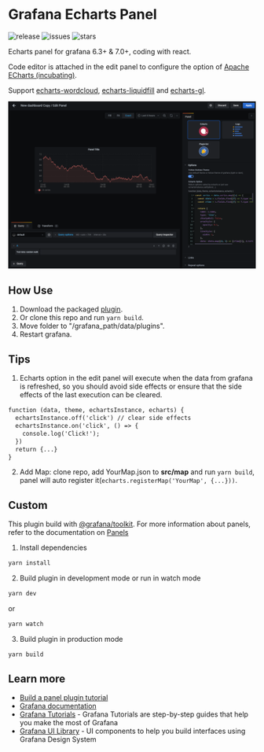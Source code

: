 # Grafana Echarts Panel

![release](https://img.shields.io/github/v/release/Billiballa/bilibala-echarts-panel)
![issues](https://img.shields.io/github/issues-closed/Billiballa/bilibala-echarts-panel)
![stars](https://img.shields.io/github/stars/Billiballa/bilibala-echarts-panel?style=social)

Echarts panel for grafana 6.3+ & 7.0+, coding with react.

Code editor is attached in the edit panel to configure the option of [Apache ECharts (incubating)](https://github.com/apache/incubator-echarts).

Support [echarts-wordcloud](https://github.com/ecomfe/echarts-wordcloud), [echarts-liquidfill](https://github.com/ecomfe/echarts-liquidfill) and [echarts-gl](https://github.com/ecomfe/echarts-gl).

![screenshot](https://github.com/Billiballa/bilibala-echarts-panel/raw/master/src/img/screenshot.png)

## How Use

1. Download the packaged [plugin](https://github.com/Billiballa/bilibala-echarts-panel/releases).
2. Or clone this repo and run ``yarn build``.
3. Move folder to "/grafana_path/data/plugins".
3. Restart grafana.

## Tips

1. Echarts option in the edit panel will execute when the data from grafana is refreshed, so you should avoid side effects or ensure that the side effects of the last execution can be cleared.
```
function (data, theme, echartsInstance, echarts) {
  echartsInstance.off('click') // clear side effects
  echartsInstance.on('click', () => {
    console.log('Click!');
  })
  return {...}
}
```
2. Add Map: clone repo, add YourMap.json to **src/map** and run ``yarn build``, panel will auto register it(``echarts.registerMap('YourMap', {...}))``.

## Custom

This plugin build with [@grafana/toolkit](https://www.npmjs.com/package/@grafana/toolkit).
For more information about panels, refer to the documentation on [Panels](https://grafana.com/docs/grafana/latest/features/panels/panels/)

1. Install dependencies
```BASH
yarn install
```
2. Build plugin in development mode or run in watch mode
```BASH
yarn dev
```
or
```BASH
yarn watch
```
3. Build plugin in production mode
```BASH
yarn build
```

## Learn more
- [Build a panel plugin tutorial](https://grafana.com/tutorials/build-a-panel-plugin)
- [Grafana documentation](https://grafana.com/docs/)
- [Grafana Tutorials](https://grafana.com/tutorials/) - Grafana Tutorials are step-by-step guides that help you make the most of Grafana
- [Grafana UI Library](https://developers.grafana.com/ui) - UI components to help you build interfaces using Grafana Design System
